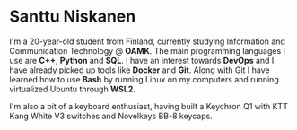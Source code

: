 # Santtu Niskanen

I'm a 20-year-old student from Finland, currently studying Information and Communication Technology @ **OAMK**. The main programming languages I use are **C++**, **Python** and **SQL**. I have an interest towards **DevOps** and I have already picked up tools like **Docker** and **Git**. Along with Git I have learned how to use **Bash** by running Linux on my computers and running virtualized Ubuntu through **WSL2**.

I'm also a bit of a keyboard enthusiast, having built a Keychron Q1 with KTT Kang White V3 switches and Novelkeys BB-8 keycaps.
